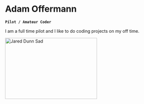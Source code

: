     
# Adam Offermann
    
**`Pilot / Amateur Coder`**
    

<body>
<p>I am a full time pilot and I like to do coding projects on my off time.</p>

<div>
    <img src="https://media2.giphy.com/media/26BRuo6sLetdllPAQ/giphy.gif?cid=ecf05e47715taet03fw5gibj0y8yrhx8fjcevmgwgvl8bip8&rid=giphy.gif&ct=g" alt="Jared Dunn Sad" width="300" height="200">
</div>
</body>
